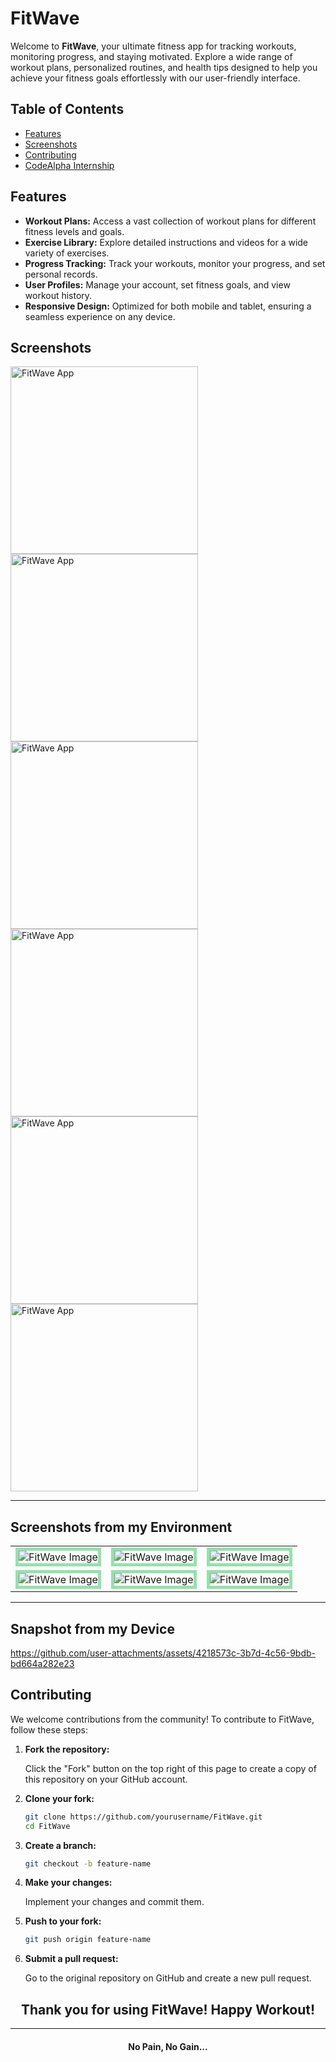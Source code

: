 # FitWave

Welcome to **FitWave**, your ultimate fitness app for tracking workouts, monitoring progress, and staying motivated. Explore a wide range of workout plans, personalized routines, and health tips designed to help you achieve your fitness goals effortlessly with our user-friendly interface.

## Table of Contents

- [Features](#features)
- [Screenshots](#screenshots)
- [Contributing](#contributing)
- [CodeAlpha Internship](#codealpha-app-development-internship)

## Features

- **Workout Plans:** Access a vast collection of workout plans for different fitness levels and goals.
- **Exercise Library:** Explore detailed instructions and videos for a wide variety of exercises.
- **Progress Tracking:** Track your workouts, monitor your progress, and set personal records.
- **User Profiles:** Manage your account, set fitness goals, and view workout history.
- **Responsive Design:** Optimized for both mobile and tablet, ensuring a seamless experience on any device.

## Screenshots

<img src="https://github.com/user-attachments/assets/9a5ed8fa-5dbc-4e1e-aa87-81c6d1b25fb9" alt="FitWave App" width="300"/>
<img src="https://github.com/user-attachments/assets/8ce1bae2-a9fa-419d-8cd8-d4d8bdc58c0b" alt="FitWave App" width="300"/>
<img src="https://github.com/user-attachments/assets/2a019c99-bd21-4a9d-82f4-d4f7cde1886e" alt="FitWave App" width="300"/>
<img src="https://github.com/user-attachments/assets/fe4d4051-0d4b-42ad-ae8f-bbdb862f8df5" alt="FitWave App" width="300"/>
<img src="https://github.com/user-attachments/assets/e136ed6c-30e4-462c-b76f-410dcaadb1ae" alt="FitWave App" width="300"/>
<img src="https://github.com/user-attachments/assets/ca7ca0da-3b67-4936-b650-6220e5144eaf" alt="FitWave App" width="300"/>

---
## Screenshots from my Environment

 <table align="center">
  <tr>
    <td><img src="https://github.com/user-attachments/assets/8064adf8-86f3-49d3-b1b5-8e29173a1b8a" alt="FitWave Image"  style="border: 5px solid #92E3A9;"/></td>
    <td><img src="https://github.com/user-attachments/assets/3216d1be-d1e3-4786-91a6-d72a1ef3427e" alt="FitWave Image"  style="border: 5px solid #92E3A9;"/></td>
    <td><img src="https://github.com/user-attachments/assets/df1939f6-1577-4684-bd4d-02d505d0a563" alt="FitWave Image"  style="border: 5px solid #92E3A9;"/></td>
  </tr>
  <tr>
    <td><img src="https://github.com/user-attachments/assets/2a64e2cc-b37e-487a-ae49-9c31799ae7ed" alt="FitWave Image"  style="border: 5px solid #92E3A9;"/></td>
    <td><img src="https://github.com/user-attachments/assets/8ba07e45-6ad6-467b-9011-8a6bff2353b2" alt="FitWave Image"  style="border: 5px solid #92E3A9;"/></td>
    <td><img src="https://github.com/user-attachments/assets/c16d7d36-58d8-4967-9aa7-67e13541d64d" alt="FitWave Image"  style="border: 5px solid #92E3A9;"/></td>
  </tr>
</table>

---
## Snapshot from my Device

https://github.com/user-attachments/assets/4218573c-3b7d-4c56-9bdb-bd664a282e23

## Contributing

We welcome contributions from the community! To contribute to FitWave, follow these steps:

1. **Fork the repository:**

    Click the "Fork" button on the top right of this page to create a copy of this repository on your GitHub account.

2. **Clone your fork:**

    ```bash
    git clone https://github.com/yourusername/FitWave.git
    cd FitWave
    ```

3. **Create a branch:**

    ```bash
    git checkout -b feature-name
    ```

4. **Make your changes:**

    Implement your changes and commit them.

5. **Push to your fork:**

    ```bash
    git push origin feature-name
    ```

6. **Submit a pull request:**

    Go to the original repository on GitHub and create a new pull request.


<h2 align="center">Thank you for using FitWave! Happy Workout!</h2>

---

<h4 align="center">No Pain, No Gain...</h4>

